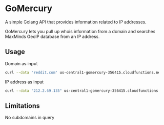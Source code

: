 # GoMercury
A simple Golang API that provides information related to IP addresses.

GoMercury lets you pull up whois information from a domain and searches MaxMinds GeoIP database from an IP address.

## Usage
Domain as input
```sh
curl --data "reddit.com" us-central1-gomercury-356415.cloudfunctions.net/GoMercury
```
IP address as input
```sh
curl --data "212.2.69.135" us-central1-gomercury-356415.cloudfunctions.net/GoMercury
```
## Limitations
No subdomains in query
